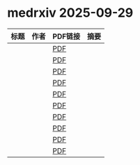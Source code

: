 # medrxiv 2025-09-29

| 标题 | 作者 | PDF链接 |  摘要 |
|------|------|--------|------|
|  |  | [PDF](https://doi.org/10.1101/2025.03.19.25324277) |  |
|  |  | [PDF](https://doi.org/10.1101/2025.06.28.25330468) |  |
|  |  | [PDF](https://doi.org/10.1101/2025.08.13.25333595) |  |
|  |  | [PDF](https://doi.org/10.1101/2025.09.25.25336658) |  |
|  |  | [PDF](https://doi.org/10.1101/2025.09.25.25336694) |  |
|  |  | [PDF](https://doi.org/10.1101/2025.09.26.25336649) |  |
|  |  | [PDF](https://doi.org/10.1101/2025.09.26.25336707) |  |
|  |  | [PDF](https://doi.org/10.1101/2025.09.26.25336637) |  |
|  |  | [PDF](https://doi.org/10.1101/2025.09.26.25336652) |  |
|  |  | [PDF](https://doi.org/10.1101/2025.09.25.25336668) |  |
